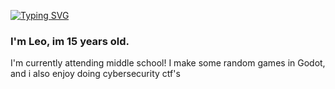 <!--<p align="center">
  <img align="center" src="https://github-readme-stats.vercel.app/api?username=LeoHP08&show_icons=true&theme=chartreuse-dark"/>
</p>-->
<a href="https://git.io/typing-svg"><img src="https://readme-typing-svg.herokuapp.com?font=Fira+Code&pause=1000&random=false&width=435&lines=print(%22Hello+world!%22);Hello+world!" alt="Typing SVG" /></a>
### I'm Leo, im 15 years old.
I'm currently attending middle school!
I make some random games in Godot, and i also enjoy doing cybersecurity ctf's
